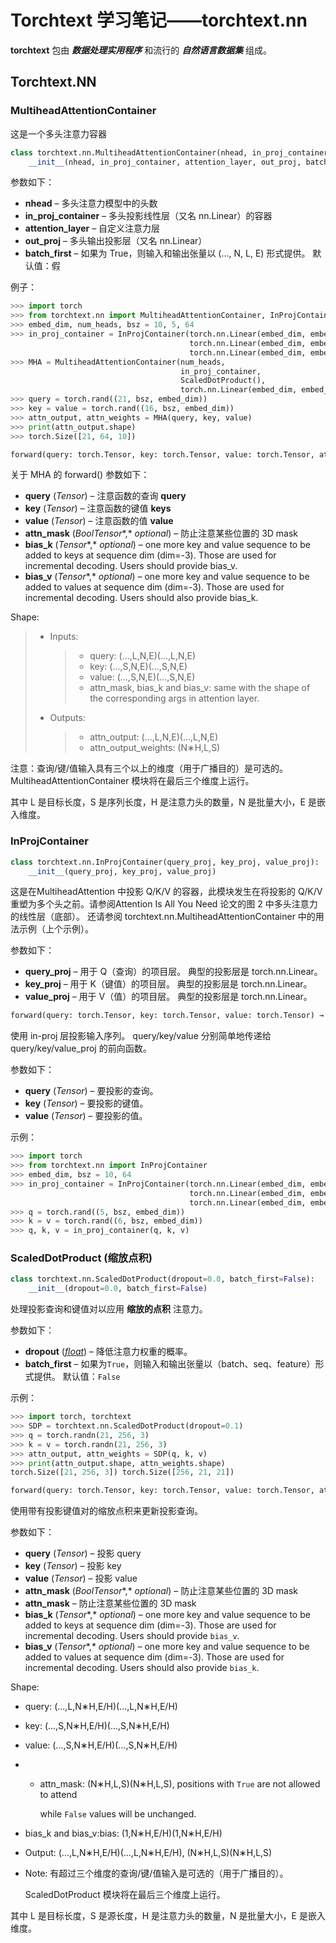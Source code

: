 # Torchtext 学习笔记——torchtext.nn

**torchtext** 包由 ***数据处理实用程序*** 和流行的 ***自然语言数据集*** 组成。

## Torchtext.NN

### MultiheadAttentionContainer

这是一个多头注意力容器

```python
class torchtext.nn.MultiheadAttentionContainer(nhead, in_proj_container, attention_layer, out_proj, batch_first=False):
    __init__(nhead, in_proj_container, attention_layer, out_proj, batch_first=False)
```

参数如下：

* **nhead** – 多头注意力模型中的头数
* **in_proj_container** – 多头投影线性层（又名 nn.Linear）的容器
* **attention_layer** – 自定义注意力层
* **out_proj** – 多头输出投影层（又名 nn.Linear）
* **batch_first** – 如果为 True，则输入和输出张量以 (..., N, L, E) 形式提供。 默认值：假

例子：

```python
>>> import torch
>>> from torchtext.nn import MultiheadAttentionContainer, InProjContainer, ScaledDotProduct
>>> embed_dim, num_heads, bsz = 10, 5, 64
>>> in_proj_container = InProjContainer(torch.nn.Linear(embed_dim, embed_dim),
                                        torch.nn.Linear(embed_dim, embed_dim),
                                        torch.nn.Linear(embed_dim, embed_dim))
>>> MHA = MultiheadAttentionContainer(num_heads,
                                      in_proj_container,
                                      ScaledDotProduct(),
                                      torch.nn.Linear(embed_dim, embed_dim))
>>> query = torch.rand((21, bsz, embed_dim))
>>> key = value = torch.rand((16, bsz, embed_dim))
>>> attn_output, attn_weights = MHA(query, key, value)
>>> print(attn_output.shape)
>>> torch.Size([21, 64, 10])
```

```python
forward(query: torch.Tensor, key: torch.Tensor, value: torch.Tensor, attn_mask: Optional[torch.Tensor] = None, bias_k: Optional[torch.Tensor] = None, bias_v: Optional[torch.Tensor] = None) → Tuple[torch.Tensor, torch.Tensor]
```

关于 MHA 的 forward() 参数如下：

* **query** (*Tensor*) – 注意函数的查询 **query**
* **key** (*Tensor*) – 注意函数的键值 **keys**
* **value** (*Tensor*) – 注意函数的值 **value**
* **attn_mask** (*BoolTensor**,* *optional*) – 防止注意某些位置的 3D mask
* **bias_k** (*Tensor**,* *optional*) – one more key and value sequence to be added to keys at sequence dim (dim=-3). Those are used for incremental decoding. Users should provide bias_v.
* **bias_v** (*Tensor**,* *optional*) – one more key and value sequence to be added to values at sequence dim (dim=-3). Those are used for incremental decoding. Users should also provide bias_k.

Shape:

> - Inputs:
>
>   > - query: (...,L,N,E)(...,L,N,E)
>   > - key: (...,S,N,E)(...,S,N,E)
>   > - value: (...,S,N,E)(...,S,N,E)
>   > - attn_mask, bias_k and bias_v: same with the shape of the corresponding args in attention layer.
>
> - Outputs:
>
>   > - attn_output: (...,L,N,E)(...,L,N,E)
>   > - attn_output_weights: (N∗H,L,S)

注意：查询/键/值输入具有三个以上的维度（用于广播目的）是可选的。 MultiheadAttentionContainer 模块将在最后三个维度上运行。

其中 L 是目标长度，S 是序列长度，H 是注意力头的数量，N 是批量大小，E 是嵌入维度。



### InProjContainer

```python
class torchtext.nn.InProjContainer(query_proj, key_proj, value_proj):
    __init__(query_proj, key_proj, value_proj)
```

这是在MultiheadAttention 中投影 Q/K/V 的容器，此模块发生在将投影的 Q/K/V 重塑为多个头之前。请参阅Attention Is All You Need 论文的图 2 中多头注意力的线性层（底部）。 还请参阅 torchtext.nn.MultiheadAttentionContainer 中的用法示例（上个示例）。

参数如下：

- **query_proj** – 用于 Q（查询）的项目层。 典型的投影层是 torch.nn.Linear。
- **key_proj** – 用于 K（键值）的项目层。 典型的投影层是 torch.nn.Linear。
- **value_proj** – 用于 V（值）的项目层。 典型的投影层是 torch.nn.Linear。

```python
forward(query: torch.Tensor, key: torch.Tensor, value: torch.Tensor) → Tuple[torch.Tensor, torch.Tensor, torch.Tensor]
```

使用 in-proj 层投影输入序列。 query/key/value 分别简单地传递给 query/key/value_proj 的前向函数。

参数如下：

- **query** (*Tensor*) – 要投影的查询。
- **key** (*Tensor*) – 要投影的键值。
- **value** (*Tensor*) – 要投影的值。

示例：

```python
>>> import torch
>>> from torchtext.nn import InProjContainer
>>> embed_dim, bsz = 10, 64
>>> in_proj_container = InProjContainer(torch.nn.Linear(embed_dim, embed_dim),
                                        torch.nn.Linear(embed_dim, embed_dim),
                                        torch.nn.Linear(embed_dim, embed_dim))
>>> q = torch.rand((5, bsz, embed_dim))
>>> k = v = torch.rand((6, bsz, embed_dim))
>>> q, k, v = in_proj_container(q, k, v)
```



### ScaledDotProduct (缩放点积)

```python
class torchtext.nn.ScaledDotProduct(dropout=0.0, batch_first=False):
    __init__(dropout=0.0, batch_first=False)
```

处理投影查询和键值对以应用 **缩放的点积** 注意力。

参数如下：

- **dropout** ([*float*](https://docs.python.org/3/library/functions.html#float)) – 降低注意力权重的概率。
- **batch_first** – 如果为`True`，则输入和输出张量以（batch、seq、feature）形式提供。 默认值：`False`

示例：

```python
>>> import torch, torchtext
>>> SDP = torchtext.nn.ScaledDotProduct(dropout=0.1)
>>> q = torch.randn(21, 256, 3)
>>> k = v = torch.randn(21, 256, 3)
>>> attn_output, attn_weights = SDP(q, k, v)
>>> print(attn_output.shape, attn_weights.shape)
torch.Size([21, 256, 3]) torch.Size([256, 21, 21])
```

```python
forward(query: torch.Tensor, key: torch.Tensor, value: torch.Tensor, attn_mask: Optional[torch.Tensor] = None, bias_k: Optional[torch.Tensor] = None, bias_v: Optional[torch.Tensor] = None) → Tuple[torch.Tensor, torch.Tensor]
```

使用带有投影键值对的缩放点积来更新投影查询。

参数如下：

- **query** (*Tensor*) – 投影 query
- **key** (*Tensor*) – 投影 key
- **value** (*Tensor*) – 投影 value
- **attn_mask** (*BoolTensor**,* *optional*) – 防止注意某些位置的 3D mask
- **attn_mask** – 防止注意某些位置的 3D mask
- **bias_k** (*Tensor**,* *optional*) – one more key and value sequence to be added to keys at sequence dim (dim=-3). Those are used for incremental decoding. Users should provide `bias_v`.
- **bias_v** (*Tensor**,* *optional*) – one more key and value sequence to be added to values at sequence dim (dim=-3). Those are used for incremental decoding. Users should also provide `bias_k`.

Shape:

- query: (...,L,N∗H,E/H)(...,L,N∗H,E/H)

- key: (...,S,N∗H,E/H)(...,S,N∗H,E/H)

- value: (...,S,N∗H,E/H)(...,S,N∗H,E/H)

- - attn_mask: (N∗H,L,S)(N∗H,L,S), positions with `True` are not allowed to attend

    while `False` values will be unchanged.

- bias_k and bias_v:bias: (1,N∗H,E/H)(1,N∗H,E/H)

- Output: (...,L,N∗H,E/H)(...,L,N∗H,E/H), (N∗H,L,S)(N∗H,L,S)

- Note: 有超过三个维度的查询/键/值输入是可选的（用于广播目的）。

  ScaledDotProduct 模块将在最后三个维度上运行。

其中 L 是目标长度，S 是源长度，H 是注意力头的数量，N 是批量大小，E 是嵌入维度。
